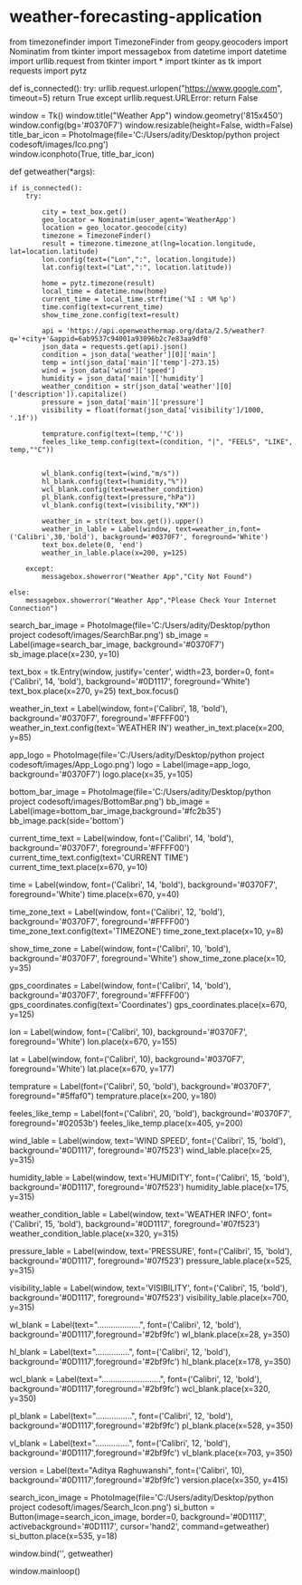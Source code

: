 # weather-forecasting-application
from timezonefinder import TimezoneFinder
from geopy.geocoders import Nominatim
from tkinter import messagebox
from datetime import datetime
import urllib.request
from tkinter import *
import tkinter as tk
import requests
import pytz

def is_connected():
  try:
    urllib.request.urlopen("https://www.google.com", timeout=5)
    return True
  except urllib.request.URLError:
    return False

window = Tk()
window.title("Weather App")
window.geometry('815x450')
window.config(bg='#0370F7')
window.resizable(height=False, width=False)
title_bar_icon = PhotoImage(file='C:/Users/adity/Desktop/python project codesoft/images/Ico.png')   
window.iconphoto(True, title_bar_icon)

def getweather(*args):

    if is_connected():
        try:

            city = text_box.get()
            geo_locator = Nominatim(user_agent='WeatherApp')
            location = geo_locator.geocode(city)
            timezone = TimezoneFinder()
            result = timezone.timezone_at(lng=location.longitude, lat=location.latitude)
            lon.config(text=("Lon",":", location.longitude))
            lat.config(text=("Lat",":", location.latitude))

            home = pytz.timezone(result)
            local_time = datetime.now(home)
            current_time = local_time.strftime('%I : %M %p')
            time.config(text=current_time)
            show_time_zone.config(text=result)

            api = 'https://api.openweathermap.org/data/2.5/weather?q='+city+'&appid=6ab9537c94001a93096b2c7e83aa9df0'
            json_data = requests.get(api).json()
            condition = json_data['weather'][0]['main']
            temp = int(json_data['main']['temp']-273.15)
            wind = json_data['wind']['speed']
            humidity = json_data['main']['humidity']
            weather_condition = str(json_data['weather'][0]['description']).capitalize()
            pressure = json_data['main']['pressure']
            visibility = float(format(json_data['visibility']/1000, '.1f'))

            temprature.config(text=(temp,'°C'))
            feeles_like_temp.config(text=(condition, "|", "FEELS", "LIKE", temp,"°C"))


            wl_blank.config(text=(wind,"m/s"))
            hl_blank.config(text=(humidity,"%"))
            wcl_blank.config(text=weather_condition)
            pl_blank.config(text=(pressure,"hPa"))
            vl_blank.config(text=(visibility,"KM"))

            weather_in = str(text_box.get()).upper()
            weather_in_lable = Label(window, text=weather_in,font=('Calibri',30,'bold'), background='#0370F7', foreground='White')
            text_box.delete(0, 'end')
            weather_in_lable.place(x=200, y=125)

        except:
            messagebox.showerror("Weather App","City Not Found")

    else:
        messagebox.showerror("Weather App","Please Check Your Internet Connection")


search_bar_image = PhotoImage(file='C:/Users/adity/Desktop/python project codesoft/images/SearchBar.png')
sb_image = Label(image=search_bar_image, background='#0370F7')
sb_image.place(x=230, y=10)


text_box = tk.Entry(window, justify='center', width=23, border=0,  font=('Calibri', 14, 'bold'), background='#0D1117', foreground='White')
text_box.place(x=270, y=25)
text_box.focus()

weather_in_text = Label(window, font=('Calibri', 18, 'bold'), background='#0370F7', foreground='#FFFF00')
weather_in_text.config(text='WEATHER IN')
weather_in_text.place(x=200, y=85)


app_logo = PhotoImage(file='C:/Users/adity/Desktop/python project codesoft/images/App_Logo.png')
logo = Label(image=app_logo, background='#0370F7')
logo.place(x=35, y=105)


bottom_bar_image = PhotoImage(file='C:/Users/adity/Desktop/python project codesoft/images/BottomBar.png')
bb_image = Label(image=bottom_bar_image,background='#fc2b35')
bb_image.pack(side='bottom')

current_time_text = Label(window, font=('Calibri', 14, 'bold'), background='#0370F7', foreground='#FFFF00')
current_time_text.config(text='CURRENT TIME')
current_time_text.place(x=670, y=10)

time = Label(window, font=('Calibri', 14, 'bold'), background='#0370F7', foreground='White')
time.place(x=670, y=40)

time_zone_text = Label(window, font=('Calibri', 12, 'bold'), background='#0370F7', foreground='#FFFF00')
time_zone_text.config(text='TIMEZONE')
time_zone_text.place(x=10, y=8)

show_time_zone = Label(window, font=('Calibri', 10, 'bold'), background='#0370F7', foreground='White')
show_time_zone.place(x=10, y=35)

gps_coordinates = Label(window, font=('Calibri', 14, 'bold'), background='#0370F7', foreground='#FFFF00')
gps_coordinates.config(text='Coordinates')
gps_coordinates.place(x=670, y=125)

lon = Label(window, font=('Calibri', 10), background='#0370F7', foreground='White')
lon.place(x=670, y=155)

lat = Label(window, font=('Calibri', 10), background='#0370F7', foreground='White')
lat.place(x=670, y=177)


temprature = Label(font=('Calibri', 50, 'bold'), background='#0370F7', foreground="#5ffaf0")
temprature.place(x=200, y=180)

feeles_like_temp = Label(font=('Calibri', 20, 'bold'), background='#0370F7', foreground='#02053b')
feeles_like_temp.place(x=405, y=200)


wind_lable = Label(window, text='WIND SPEED', font=('Calibri', 15, 'bold'), background='#0D1117', foreground='#07f523')
wind_lable.place(x=25, y=315)

humidity_lable = Label(window, text='HUMIDITY', font=('Calibri', 15, 'bold'), background='#0D1117', foreground='#07f523')
humidity_lable.place(x=175, y=315)

weather_condition_lable = Label(window, text='WEATHER INFO', font=('Calibri', 15, 'bold'), background='#0D1117', foreground='#07f523')
weather_condition_lable.place(x=320, y=315)

pressure_lable = Label(window, text='PRESSURE', font=('Calibri', 15, 'bold'), background='#0D1117', foreground='#07f523')
pressure_lable.place(x=525, y=315)

visibility_lable = Label(window, text='VISIBILITY', font=('Calibri', 15, 'bold'), background='#0D1117', foreground='#07f523')
visibility_lable.place(x=700, y=315)


wl_blank = Label(text="...................", font=('Calibri', 12, 'bold'), background='#0D1117',foreground='#2bf9fc')
wl_blank.place(x=28, y=350)

hl_blank = Label(text="...............", font=('Calibri', 12, 'bold'), background='#0D1117',foreground='#2bf9fc')
hl_blank.place(x=178, y=350)

wcl_blank = Label(text="..........................", font=('Calibri', 12, 'bold'), background='#0D1117',foreground='#2bf9fc')
wcl_blank.place(x=320, y=350)

pl_blank = Label(text="................", font=('Calibri', 12, 'bold'), background='#0D1117',foreground='#2bf9fc')
pl_blank.place(x=528, y=350)

vl_blank = Label(text="...............", font=('Calibri', 12, 'bold'), background='#0D1117',foreground='#2bf9fc')
vl_blank.place(x=703, y=350)


version = Label(text="Aditya Raghuwanshi", font=('Calibri', 10), background='#0D1117',foreground='#2bf9fc')
version.place(x=350, y=415)


search_icon_image = PhotoImage(file='C:/Users/adity/Desktop/python project codesoft/images/Search_Icon.png')
si_button = Button(image=search_icon_image, border=0, background='#0D1117', activebackground='#0D1117', cursor='hand2', command=getweather)
si_button.place(x=535, y=18)


window.bind('<Return>', getweather)

window.mainloop()
